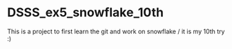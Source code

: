 # DSSS_ex5_snowflake_10th
This is a project to first learn the git and work on snowflake / it is my 10th try :)
